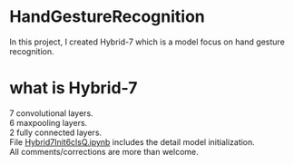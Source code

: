 # HandGestureRecognition
In this project, I created Hybrid-7 which is a model focus on hand gesture recognition.<br>
# what is Hybrid-7
7 convolutional layers.<br>
6 maxpooling layers.<br>
2 fully connected layers.<br>
File <a href='Hybrid7Init6clsQ.ipynb'>Hybrid7Init6clsQ.ipynb</a> includes the detail model initialization.<br>
All comments/corrections are more than welcome.
